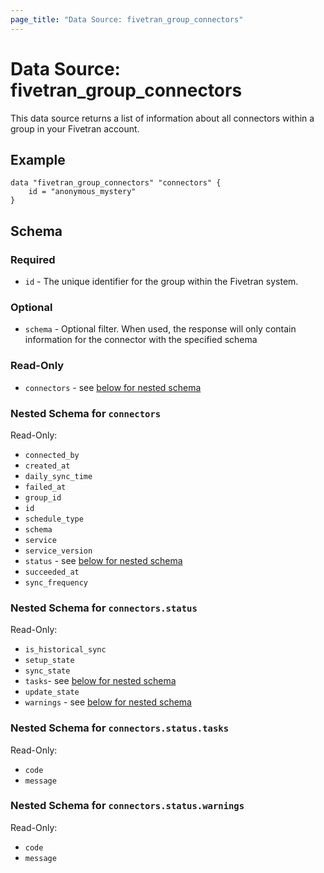 ```yaml
---
page_title: "Data Source: fivetran_group_connectors"
---
```


# Data Source: fivetran_group_connectors

This data source returns a list of information about all connectors within a group in your Fivetran account.

## Example

```hcl
data "fivetran_group_connectors" "connectors" {
    id = "anonymous_mystery"
}
```

## Schema

### Required

- `id` - The unique identifier for the group within the Fivetran system.

### Optional

- `schema` - Optional filter. When used, the response will only contain information for the connector with the specified schema

### Read-Only

- `connectors` - see [below for nested schema](#nestedatt--connectors)

<a id="nestedatt--connectors"></a>
### Nested Schema for `connectors`

Read-Only:

- `connected_by` 
- `created_at` 
- `daily_sync_time` 
- `failed_at` 
- `group_id` 
- `id` 
- `schedule_type` 
- `schema` 
- `service` 
- `service_version` 
- `status` - see [below for nested schema](#nestedobjatt--connectors--status)
- `succeeded_at` 
- `sync_frequency`

<a id="nestedobjatt--connectors--status"></a>
### Nested Schema for `connectors.status`

Read-Only:

- `is_historical_sync` 
- `setup_state` 
- `sync_state` 
- `tasks`- see [below for nested schema](#nestedobjatt--connectors--status--tasks)
- `update_state` 
- `warnings` - see [below for nested schema](#nestedobjatt--connectors--status--warnings)

<a id="nestedobjatt--connectors--status--tasks"></a>
### Nested Schema for `connectors.status.tasks`

Read-Only:

- `code` 
- `message` 

<a id="nestedobjatt--connectors--status--warnings"></a>
### Nested Schema for `connectors.status.warnings`

Read-Only:

- `code` 
- `message` 
